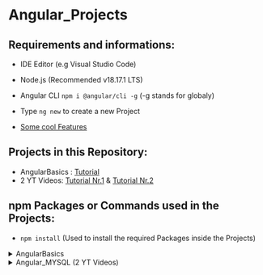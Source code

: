 # Angular_Projects
 
## Requirements and informations:

- IDE Editor (e.g Visual Studio Code)
- Node.js (Recommended v18.17.1 LTS)
- Angular CLI `npm i @angular/cli -g` (-g stands for globaly)

- Type `ng new` to create a new Project
- [Some cool Features](https://www.youtube.com/watch?v=XIUv27nYcLE)

## Projects in this Repository:
- AngularBasics : [Tutorial](https://www.udemy.com/course/angular-6-for-beginners-by-harsha)
- 2 YT Videos: [Tutorial Nr.1](https://www.youtube.com/watch?v=EZw9YJ551Ic) & [Tutorial Nr.2](https://www.youtube.com/watch?v=20cfG_3AWKU)

## npm Packages or Commands used in the Projects:

- `npm install` (Used to install the required Packages inside the Projects)

<details>
<summary>AngularBasics</summary>
<br>

- `npm i bootstrap@4.0.0 --save`
- `npm i jquery --save`
- `npm i popper.js --save`

</details>

<details>
<summary>Angular_MYSQL (2 YT Videos)</summary>
<br>

- `npm i jquery --save`
- `ng add @angular/material`
- `ng g c components/grocery-list --skipTests=true` (For the grocery-list component creation)
<br>
</details>
